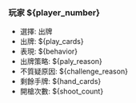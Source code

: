 ### 玩家 ${player_number}
 - 選擇: 出牌
 - 出牌: ${play_cards}
 - 表現: ${behavior}
 - 出牌策略: ${paly_reason}
 - 不質疑原因: ${challenge_reason}
 - 剩餘手牌: ${hand_cards}
 - 開槍次數: ${shoot_count}